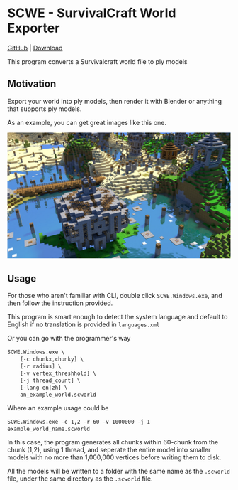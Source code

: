 # SCWE - SurvivalCraft World Exporter

[GitHub](https://github.com/Lixue9jiu/SCWE) | [Download](https://github.com/Lixue9jiu/SCWE/releases/latest)

This program converts a Survivalcraft world file to ply models

## Motivation
Export your world into ply models, then render it with Blender or anything that supports ply models. 

As an example, you can get great images like this one. 

![Rendered with Blender](images/untitled5_small.jpg)

## Usage
For those who aren't familiar with CLI, double click `SCWE.Windows.exe`, and then follow the instruction provided.

This program is smart enough to detect the system language and default to English if no translation is provided in `languages.xml`

Or you can go with the programmer's way
```
SCWE.Windows.exe \
    [-c chunkx,chunky] \
    [-r radius] \
    [-v vertex_threshhold] \
    [-j thread_count] \
    [-lang en|zh] \
    an_example_world.scworld
```
Where an example usage could be
```
SCWE.Windows.exe -c 1,2 -r 60 -v 1000000 -j 1 example_world_name.scworld
```
In this case, the program generates all chunks within 60-chunk from the chunk (1,2), using 1 thread, and seperate the entire model into smaller models with no more than 1,000,000 vertices before writing them to disk. 

All the models will be written to a folder with the same name as the `.scworld` file, under the same directory as the `.scworld` file.
